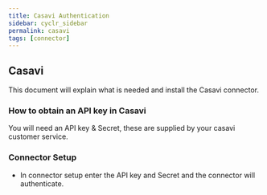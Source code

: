 ```yaml
---
title: Casavi Authentication
sidebar: cyclr_sidebar
permalink: casavi
tags: [connector]
---
```


## Casavi ##

This document will explain what is needed and install the Casavi connector.

### How to obtain an API key in Casavi
You will need an API key & Secret, these are supplied by your casavi customer service.

### Connector Setup ###
 * In connector setup enter the API key and Secret and the connector will authenticate.
